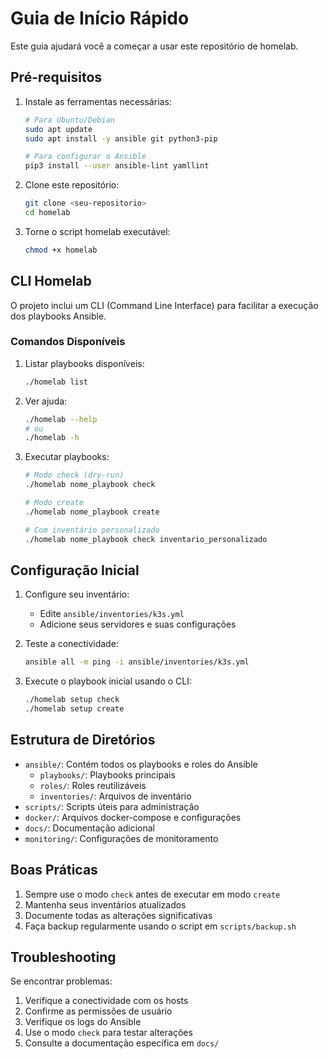 # Guia de Início Rápido

Este guia ajudará você a começar a usar este repositório de homelab.

## Pré-requisitos

1. Instale as ferramentas necessárias:
   ```bash
   # Para Ubuntu/Debian
   sudo apt update
   sudo apt install -y ansible git python3-pip
   
   # Para configurar o Ansible
   pip3 install --user ansible-lint yamllint
   ```

2. Clone este repositório:
   ```bash
   git clone <seu-repositorio>
   cd homelab
   ```

3. Torne o script homelab executável:
   ```bash
   chmod +x homelab
   ```

## CLI Homelab

O projeto inclui um CLI (Command Line Interface) para facilitar a execução dos playbooks Ansible.

### Comandos Disponíveis

1. Listar playbooks disponíveis:
   ```bash
   ./homelab list
   ```

2. Ver ajuda:
   ```bash
   ./homelab --help
   # ou
   ./homelab -h
   ```

3. Executar playbooks:
   ```bash
   # Modo check (dry-run)
   ./homelab nome_playbook check

   # Modo create
   ./homelab nome_playbook create

   # Com inventário personalizado
   ./homelab nome_playbook check inventario_personalizado
   ```

## Configuração Inicial

1. Configure seu inventário:
   - Edite `ansible/inventories/k3s.yml`
   - Adicione seus servidores e suas configurações

2. Teste a conectividade:
   ```bash
   ansible all -m ping -i ansible/inventories/k3s.yml
   ```

3. Execute o playbook inicial usando o CLI:
   ```bash
   ./homelab setup check
   ./homelab setup create
   ```

## Estrutura de Diretórios

- `ansible/`: Contém todos os playbooks e roles do Ansible
  - `playbooks/`: Playbooks principais
  - `roles/`: Roles reutilizáveis
  - `inventories/`: Arquivos de inventário
- `scripts/`: Scripts úteis para administração
- `docker/`: Arquivos docker-compose e configurações
- `docs/`: Documentação adicional
- `monitoring/`: Configurações de monitoramento

## Boas Práticas

1. Sempre use o modo `check` antes de executar em modo `create`
2. Mantenha seus inventários atualizados
3. Documente todas as alterações significativas
4. Faça backup regularmente usando o script em `scripts/backup.sh`

## Troubleshooting

Se encontrar problemas:

1. Verifique a conectividade com os hosts
2. Confirme as permissões de usuário
3. Verifique os logs do Ansible
4. Use o modo `check` para testar alterações
5. Consulte a documentação específica em `docs/` 